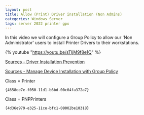 ```yaml
---
layout: post
title: Allow (Print) Driver installation (Non Admins)
categories: Windows Server
tags: server 2022 printer gpo
---
```


In this video we will configure a Group Policy to allow our 'Non Administrator' users to install Printer Drivers to their workstations.

{% youtube "https://youtu.be/sTIjM9f8e1Q" %}

[Sources - Driver Installation Prevention](https://learn.microsoft.com/en-us/windows/security/threat-protection/security-policy-settings/devices-prevent-users-from-installing-printer-drivers)

[Sources - Manage Device Installation with Group Policy](https://learn.microsoft.com/en-us/windows/client-management/manage-device-installation-with-group-policy)

Class = Printer
```
{4658ee7e-f050-11d1-b6bd-00c04fa372a7}
```

Class = PNPPrinters 
```
{4d36e979-e325-11ce-bfc1-08002be10318}
```

